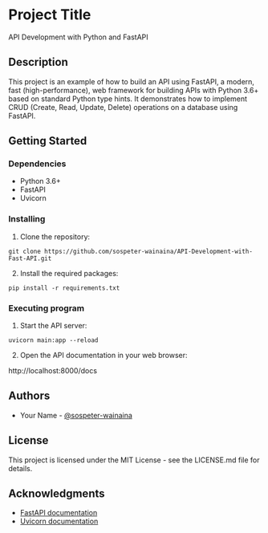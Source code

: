 # Project Title

API Development with Python and FastAPI

## Description

This project is an example of how to build an API using FastAPI, a modern, fast (high-performance), web framework for building APIs with Python 3.6+ based on standard Python type hints. It demonstrates how to implement CRUD (Create, Read, Update, Delete) operations on a database using FastAPI.

## Getting Started

### Dependencies

* Python 3.6+
* FastAPI
* Uvicorn

### Installing

1. Clone the repository:

`git clone https://github.com/sospeter-wainaina/API-Development-with-Fast-API.git`


2. Install the required packages:

`pip install -r requirements.txt`


### Executing program

1. Start the API server:

`uvicorn main:app --reload`

2. Open the API documentation in your web browser:

http://localhost:8000/docs


## Authors

* Your Name - [@sospeter-wainaina](https://github.com/sospeter-wainaina)

## License

This project is licensed under the MIT License - see the LICENSE.md file for details.

## Acknowledgments

* [FastAPI documentation](https://fastapi.tiangolo.com/)
* [Uvicorn documentation](https://www.uvicorn.org/)
